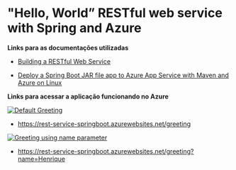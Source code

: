 # "Hello, World” RESTful web service with Spring and Azure

**Links para as documentações utilizadas**

- [Building a RESTful Web Service](https://spring.io/guides/gs/rest-service/ "Building a RESTful Web Service")

- [Deploy a Spring Boot JAR file app to Azure App Service with Maven and Azure on Linux](https://docs.microsoft.com/en-us/azure/developer/java/spring-framework/deploy-spring-boot-java-app-with-maven-plugin "Deploy a Spring Boot JAR file app to Azure App Service with Maven and Azure on Linux")

**Links para acessar a aplicação funcionando no Azure**

[![Default Greeting](https://i.imgur.com/bw2l4U5.png "Default Greeting")](https://rest-service-springboot.azurewebsites.net/greeting "Default Greeting")
- https://rest-service-springboot.azurewebsites.net/greeting

[![Greeting using name parameter](https://i.imgur.com/JXITgzA.png "Greeting using name parameter")](https://rest-service-springboot.azurewebsites.net/greeting?name=Henrique "Greeting using name parameter")
- https://rest-service-springboot.azurewebsites.net/greeting?name=Henrique